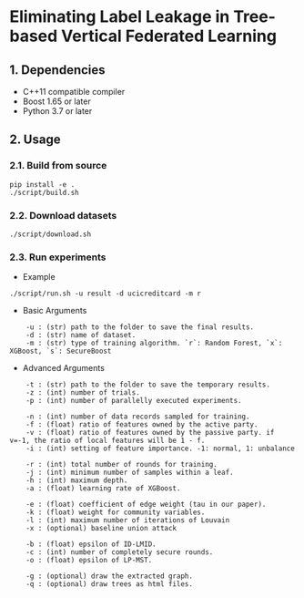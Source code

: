 # Eliminating Label Leakage in Tree-based Vertical Federated Learning

## 1. Dependencies

- C++11 compatible compiler
- Boost 1.65 or later
- Python 3.7 or later

## 2. Usage

### 2.1. Build from source

```
pip install -e .
./script/build.sh
```

### 2.2. Download datasets

```
./script/download.sh
```

### 2.3. Run experiments

- Example

```
./script/run.sh -u result -d ucicreditcard -m r
```

- Basic Arguments

```
    -u : (str) path to the folder to save the final results.
    -d : (str) name of dataset.
    -m : (str) type of training algorithm. `r`: Random Forest, `x`: XGBoost, `s`: SecureBoost
```

- Advanced Arguments

```
    -t : (str) path to the folder to save the temporary results.
    -z : (int) number of trials.
    -p : (int) number of parallelly executed experiments.

    -n : (int) number of data records sampled for training.
    -f : (float) ratio of features owned by the active party.
    -v : (float) ratio of features owned by the passive party. if v=-1, the ratio of local features will be 1 - f.
    -i : (int) setting of feature importance. -1: normal, 1: unbalance

    -r : (int) total number of rounds for training.
    -j : (int) minimum number of samples within a leaf.
    -h : (int) maximum depth.
    -a : (float) learning rate of XGBoost.

    -e : (float) coefficient of edge weight (tau in our paper).
    -k : (float) weight for community variables.
    -l : (int) maximum number of iterations of Louvain
    -x : (optional) baseline union attack

    -b : (float) epsilon of ID-LMID.
    -c : (int) number of completely secure rounds.
    -o : (float) epsilon of LP-MST.

    -g : (optional) draw the extracted graph.
    -q : (optional) draw trees as html files.
```
